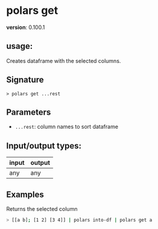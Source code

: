 # polars get

**version**: 0.100.1

## **usage**:

Creates dataframe with the selected columns.

## Signature

`> polars get ...rest`

## Parameters

- `...rest`: column names to sort dataframe

## Input/output types:

| input | output |
| ----- | ------ |
| any   | any    |

## Examples

Returns the selected column

```bash
> [[a b]; [1 2] [3 4]] | polars into-df | polars get a
```
